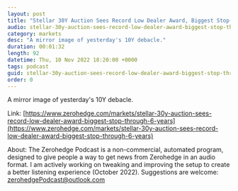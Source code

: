 ```yaml
---
layout: post
title: "Stellar 30Y Auction Sees Record Low Dealer Award, Biggest Stop-Through In 6 Years"
audio: stellar-30y-auction-sees-record-low-dealer-award-biggest-stop-through-6-years-0
category: markets
desc: "A mirror image of yesterday's 10Y debacle."
duration: 00:01:32
length: 92
datetime: Thu, 10 Nov 2022 18:20:00 +0000
tags: podcast
guid: stellar-30y-auction-sees-record-low-dealer-award-biggest-stop-through-6-years-0
order: 0
---
```

A mirror image of yesterday's 10Y debacle.

Link: [https://www.zerohedge.com/markets/stellar-30y-auction-sees-record-low-dealer-award-biggest-stop-through-6-years](https://www.zerohedge.com/markets/stellar-30y-auction-sees-record-low-dealer-award-biggest-stop-through-6-years)

About: The Zerohedge Podcast is a non-commercial, automated program, designed to give people a way to get news from Zerohedge in an audio format.  I am actively working on tweaking and improving the setup to create a better listening experience (October 2022).  Suggestions are welcome: [zerohedgePodcast@outlook.com](mailto:zerohedgePodcast@outlook.com)
